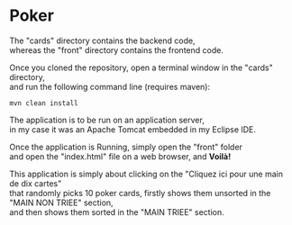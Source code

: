 # Poker
The "cards" directory contains the backend code,</br>
whereas the "front" directory contains the frontend code.</br>

Once you cloned the repository, open a terminal window in the "cards" directory,</br>
and run the following command line (requires maven):</br>

`mvn clean install`

The application is to be run on an application server,</br>
in my case it was an Apache Tomcat embedded in my Eclipse IDE.</br>

Once the application is Running, simply open the "front" folder</br>
and open the "index.html" file on a web browser, and **Voilà!**</br>

This application is simply about clicking on the "Cliquez ici pour une main de dix cartes"</br>
that randomly picks 10 poker cards, firstly shows them unsorted in the "MAIN NON TRIEE" section,</br>
and then shows them sorted in the "MAIN TRIEE" section.
